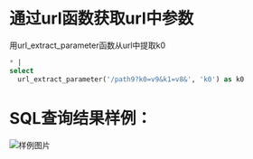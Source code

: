 # 通过url函数获取url中参数

用url_extract_parameter函数从url中提取k0


```SQL
* |
select
  url_extract_parameter('/path9?k0=v9&k1=v8&', 'k0') as k0
```

# SQL查询结果样例：

![样例图片](http://slsconsole.oss-cn-hangzhou.aliyuncs.com/sql_sample/20200407153950.jpg)